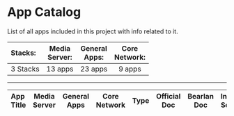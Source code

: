 # App Catalog

List of all apps included in this project with info related to it.

|**Stacks:**          |**Media<br>Server:**|**General<br>Apps:**|**Core<br>Network:**|
|:-------------------|:--------:|:--------:|:--------:|
| 3 Stacks | 13 apps | 23 apps | 9 apps |

---

|App Title|Media<br>Server|General<br>Apps|Core<br>Network|Type|Official<br>Doc|Bearlan<br>Doc|Install Script|Youtube Video|
|:--------|:---:|:---:|:---:|:---:|:-------------:|:-------------:|:------------:|:-----------:|
